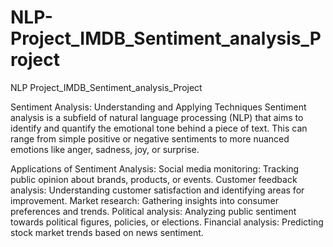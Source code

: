 # NLP-Project_IMDB_Sentiment_analysis_Project
NLP Project_IMDB_Sentiment_analysis_Project


Sentiment Analysis: Understanding and Applying Techniques
Sentiment analysis is a subfield of natural language processing (NLP) that aims to identify and quantify the emotional tone behind a piece of text. This can range from simple positive or negative sentiments to more nuanced emotions like anger, sadness, joy, or surprise.

Applications of Sentiment Analysis:
Social media monitoring: Tracking public opinion about brands, products, or events.
Customer feedback analysis: Understanding customer satisfaction and identifying areas for improvement.
Market research: Gathering insights into consumer preferences and trends.
Political analysis: Analyzing public sentiment towards political figures, policies, or elections.
Financial analysis: Predicting stock market trends based on news sentiment.
